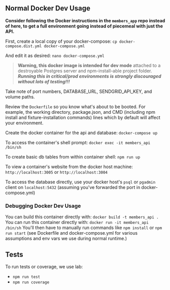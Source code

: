 

## Normal Docker Dev Usage

**Consider following the Docker instructions in the `members_app` repo instead of here, to get a full environment going instead of piecemeal with just the API.**

First, create a local copy of your docker-compose:
`cp docker-compose.dist.yml docker-compose.yml`

And edit it as desired:
`nano docker-compose.yml`

  > **Warning, this docker image is intended for dev mode** attached to a destroyable Postgres server and npm-install-able project folder. ***Running this in critical/prod environments is strongly discouraged without lots of testing!!!***

Take note of port numbers, DATABASE_URL, SENDGRID_API_KEY, and volume paths.

Review the `Dockerfile` so you know what's about to be booted. For example, the working directory, package.json, and CMD (including npm install and fixture-installation commands) lines which by default will affect your environment.

Create the docker container for the api and database:
`docker-compose up`

To access the container's shell prompt:
`docker exec -it members_api /bin/sh`

To create basic db tables from within container shell:
`npm run up`

To view a container's website from the docker host machine: `http://localhost:3005` or `http://localhost:3004`

To access the database directly, use your docker host's `psql` or `pgadmin` client on `localhost:5432` (assuming you've forwarded the port in docker-compose.yml)

### Debugging Docker Dev Usage

You can build this container directly with: `docker build -t members_api .`
You can run this container directly with: `docker run -it members_api /bin/sh`
You'll then have to manually run commands like `npm install` or `npm run start` (see Dockerfile and docker-compose.yml for various assumptions and env vars we use during normal runtime.)

## Tests

To run tests or coverage, we use lab:

  - `npm run test`
  - `npm run coverage`